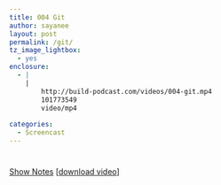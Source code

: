 ```yaml
---
title: 004 Git
author: sayanee
layout: post
permalink: /git/
tz_image_lightbox:
  - yes
enclosure:
  - |
    |
        http://build-podcast.com/videos/004-git.mp4
        101773549
        video/mp4
        
categories:
  - Screencast
---
```

# 

[Show Notes][1] [[download video][2]]

 [1]: https://github.com/sayanee/Build-Podcast/tree/master/004-git
 [2]: http://build-podcast.com/videos/004-git.mp4